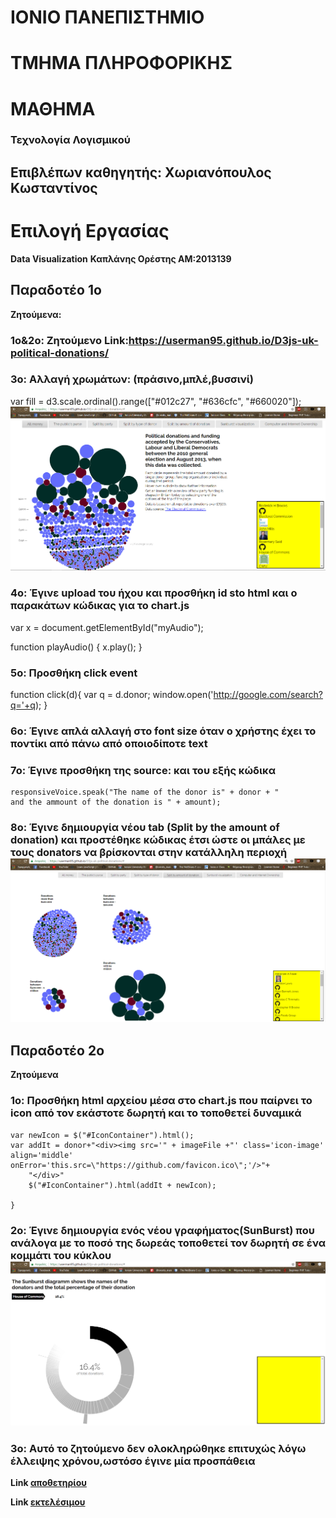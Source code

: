 # ΙΟΝΙΟ ΠΑΝΕΠΙΣΤΗΜΙΟ


# ΤΜΗΜΑ ΠΛΗΡΟΦΟΡΙΚΗΣ


# ΜΑΘΗΜΑ 


### Τεχνολογία Λογισμικού
## Επιβλέπων καθηγητής: Χωριανόπουλος Κωσταντίνος
# Επιλογή Εργασίας 
**Data Visualization**
**Καπλάνης Ορέστης ΑΜ:2013139**
## Παραδοτέο 1ο
**Ζητούμενα:**
### 1o&2o:   Ζητούμενο Link:https://userman95.github.io/D3js-uk-political-donations/
          
### 3ο:   **Αλλαγή χρωμάτων: (πράσινο,μπλέ,βυσσινί)**
var fill = d3.scale.ordinal().range(["#012c27", "#636cfc", "#660020"]);
![MONEY](allmoney.png)
### 4ο:   **Έγινε upload του ήχου και προσθήκη id sto html και ο παρακάτων κώδικας για το chart.js**
var x = document.getElementById("myAudio"); 

function playAudio() { 
    x.play(); 
} 
### 5ο:   **Προσθήκη click event**
function click(d){
	var q = d.donor;
	    window.open('http://google.com/search?q='+q);
}
### 6o:   **Έγινε απλά αλλαγή στο font size όταν ο χρήστης έχει το ποντίκι από πάνω από οποιοδίποτε text**
### 7o:   **Έγινε προσθήκη της source:    <script src="https://code.responsivevoice.org/responsivevoice.js"></script> και του εξής κώδικα**
	responsiveVoice.speak("The name of the donor is" + donor + "             and the ammount of the donation is " + amount);
### 8o: **Έγινε δημιουργία νέου tab (Split by the amount of donation) και προστέθηκε κώδικας έτσι ώστε οι μπάλες με τους donators να βρίσκονται στην κατάλληλη περιοχή**![SPLIT](Split.png)
## Παραδοτέο 2ο
**Ζητούμενα**
### 1o:   **Προσθήκη html αρχείου μέσα στο chart.js που παίρνει το icon από τον εκάστοτε δωρητή και το τοποθετεί δυναμικά**
    var newIcon = $("#IconContainer").html();
    var addIt = donor+"<div><img src='" + imageFile +"' class='icon-image' align='middle' onError='this.src=\"https://github.com/favicon.ico\";'/>"+
		"</div>"
    	$("#IconContainer").html(addIt + newIcon);

	}
### 2o:   **Έγινε δημιουργία ενός νέου γραφήματος(SunBurst) που ανάλογα με το ποσό της δωρεάς τοποθετεί τον δωρητή σε ένα κομμάτι του κύκλου**![SUNBURST](Sunburst.png)
### 3o:   **Αυτό το ζητούμενο δεν ολοκληρώθηκε επιτυχώς λόγω έλλειψης χρόνου,ωστόσο έγινε μία προσπάθεια**

**Link [αποθετηρίου](https://github.com/userman95/D3js-uk-political-donations/tree/gh-pages)**

**Link [εκτελέσιμου](https://userman95.github.io/D3js-uk-political-donations/)**
